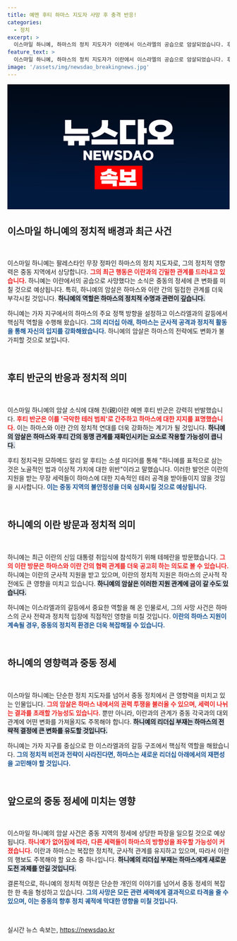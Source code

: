 ```yaml
---
title: 예멘 후티 하마스 지도자 사망 후 충격 반응!
categories:
  - 정치
excerpt: >
  이스마일 하니예, 하마스의 정치 지도자가 이란에서 이스라엘의 공습으로 암살되었습니다. 후티 반군은 이를 극악한 테러 범죄라고 규탄하며 강력한 반응을 보였는데, 이 갈등이 중동 정세에 미칠 영향에 주목해야 합니다.
feature_text: >
  이스마일 하니예, 하마스의 정치 지도자가 이란에서 이스라엘의 공습으로 암살되었습니다. 후티 반군은 이를 극악한 테러 범죄라고 규탄하며 강력한 반응을 보였는데, 이 갈등이 중동 정세에 미칠 영향에 주목해야 합니다.
image: '/assets/img/newsdao_breakingnews.jpg'
---
```


<p><img src="/assets/img/newsdao_breakingnews.jpg" alt="firstkoreanews 속보" /></p>

<h2 data-ke-size="size26">이스마일 하니예의 정치적 배경과 최근 사건</h2>

<p data-ke-size="size16">&nbsp;</p>

<p>이스마일 하니예는 팔레스타인 무장 정파인 하마스의 정치 지도자로, 그의 정치적 영향력은 중동 지역에서 상당합니다. <b><span style="color: #ee2323;">그의 최근 행동은 이란과의 긴밀한 관계를 드러내고 있습니다.</span></b> 하니예는 이란에서의 공습으로 사망했다는 소식은 중동의 정세에 큰 변화를 미칠 것으로 예상됩니다. 특히, 하니예의 암살은 하마스와 이란 간의 밀접한 관계를 더욱 부각시킬 것입니다. <b><span style="background-color: #21538527;">하니예의 역할은 하마스의 정치적 수명과 관련이 깊습니다.</span></b></p>

<p>하니예는 가자 지구에서의 하마스의 주요 정책 방향을 설정하고 이스라엘과의 갈등에서 핵심적 역할을 수행해 왔습니다. <b><span style="color: #1a5490;">그의 리더십 아래, 하마스는 군사적 공격과 정치적 활동을 통해 자신의 입지를 강화해왔습니다.</span></b> 하니예의 암살은 하마스의 전략에도 변화가 불가피할 것으로 보입니다.</p>

<p data-ke-size="size16">&nbsp;</p>

<h2 data-ke-size="size26">후티 반군의 반응과 정치적 의미</h2>

<p data-ke-size="size16">&nbsp;</p>

<p>이스마일 하니예의 암살 소식에 대해 친(親)이란 예멘 후티 반군은 강력히 반발했습니다. <b><span style="color: #ee2323;">후티 반군은 이를 '극악한 테러 범죄'로 간주하고 하마스에 대한 지지를 표명했습니다.</span></b> 이는 하마스와 이란 간의 정치적 연대를 더욱 강화하는 계기가 될 것입니다. <b><span style="background-color: #21538527;">하니예의 암살은 하마스와 후티 간의 동맹 관계를 재확인시키는 요소로 작용할 가능성이 큽니다.</span></b></p>

<p>후티 정치국원 모하메드 알리 알 후티는 소셜 미디어를 통해 "하니예를 표적으로 삼는 것은 노골적인 법과 이상적 가치에 대한 위반"이라고 말했습니다. 이러한 발언은 이란의 지원을 받는 무장 세력들이 하마스에 대한 지속적인 테러 공격을 받아들이지 않을 것임을 시사합니다. <b><span style="color: #1a5490;">이는 중동 지역의 불안정성을 더욱 심화시킬 것으로 예상됩니다.</span></b></p>

<p data-ke-size="size16">&nbsp;</p>

<h2 data-ke-size="size26">하니예의 이란 방문과 정치적 의미</h2>

<p data-ke-size="size16">&nbsp;</p>

<p>하니예는 최근 이란의 신임 대통령 취임식에 참석하기 위해 테헤란을 방문했습니다. <b><span style="color: #ee2323;">그의 이란 방문은 하마스와 이란 간의 협력 관계를 더욱 공고히 하는 의도로 볼 수 있습니다.</span></b> 하니예는 이란의 군사적 지원을 받고 있으며, 이란의 정치적 지원은 하마스의 군사적 작전에도 큰 영향을 미치고 있습니다. <b><span style="background-color: #21538527;">하니예의 암살은 이러한 지원 관계에 금이 갈 수도 있습니다.</span></b></p>

<p>하니예는 이스라엘과의 갈등에서 중요한 역할을 해 온 인물로서, 그의 사망 사건은 하마스의 군사 전략과 정치적 입장에 직접적인 영향을 미칠 것입니다. <b><span style="color: #1a5490;">이란의 하마스 지원이 계속될 경우, 중동의 정치적 환경은 더욱 복잡해질 수 있습니다.</span></b></p>

<p data-ke-size="size16">&nbsp;</p>

<h2 data-ke-size="size26">하니예의 영향력과 중동 정세</h2>

<p data-ke-size="size16">&nbsp;</p>

<p>이스마일 하니예는 단순한 정치 지도자를 넘어서 중동 정치에서 큰 영향력을 미치고 있는 인물입니다. <b><span style="color: #ee2323;">그의 암살은 하마스 내에서의 권력 투쟁을 불러올 수 있으며, 세력이 나뉘는 결과를 초래할 가능성도 있습니다.</span></b> 뿐만 아니라, 이란과의 관계가 중동 각국과의 대외 관계에 어떤 변화를 가져올지도 주목해야 합니다. <b><span style="background-color: #21538527;">하니예의 리더십 부재는 하마스의 전략적 결정에 큰 변화를 유도할 것입니다.</span></b></p>

<p>하니예는 가자 지구를 중심으로 한 이스라엘과의 갈등 구조에서 핵심적 역할을 해왔습니다. <b><span style="color: #1a5490;">그의 정치적 비전과 전략이 사라진다면, 하마스는 새로운 리더십 아래에서의 재편성을 고민해야 할 것입니다.</span></b></p>

<p data-ke-size="size16">&nbsp;</p>

<h2 data-ke-size="size26">앞으로의 중동 정세에 미치는 영향</h2>

<p data-ke-size="size16">&nbsp;</p>

<p>이스마일 하니예의 암살 사건은 중동 지역의 정세에 상당한 파장을 일으킬 것으로 예상됩니다. <b><span style="color: #ee2323;">하니예가 없어짐에 따라, 다른 세력들이 하마스의 방향성을 좌우할 가능성이 커졌습니다.</span></b> 이란과 하마스는 복잡한 정치적, 군사적 관계를 유지하고 있으며, 따라서 이란의 행보도 주목해야 할 요소 중 하나입니다. <b><span style="background-color: #21538527;">하니예의 리더십 부재는 하마스에게 새로운 도전 과제를 안길 것입니다.</span></b></p>

<p>결론적으로, 하니예의 정치적 여정은 단순한 개인의 이야기를 넘어서 중동 정세의 복잡한 한 축을 형성하고 있습니다. <b><span style="color: #1a5490;">그의 사망은 모든 관련 세력에게 결과적으로 타격을 줄 수 있으며, 이는 중동의 향후 정치 궤적에 막대한 영향을 미칠 것입니다.</span></b></p>

<p data-ke-size="size16">&nbsp;</p>
실시간 뉴스 속보는, <a href="https://newsdao.kr" rel="dofollow">https://newsdao.kr</a>


